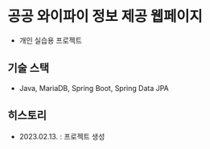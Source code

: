 # 공공 와이파이 정보 제공 웹페이지

- 개인 실습용 프로젝트

## 기술 스택

- Java, MariaDB, Spring Boot, Spring Data JPA

## 히스토리

- 2023.02.13. : 프로젝트 생성
